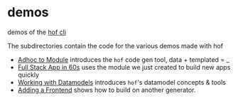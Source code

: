 # demos

demos of the [hof cli](https://github.com/hofstadter-io/hof)

The subdirectories contain the code
for the various demos made with hof

- [Adhoc to Module](./adhoc-to-module/) introduces the `hof` code gen tool, data + templated = _
- [Full Stack App in 60s](./full-stack-app/) uses the module we just created to build new apps quickly
- [Working with Datamodels](./working-with-datamodels/) introduces `hof`'s datamodel concepts & tools
- [Adding a Frontend](./adding-a-frontend) shows how to build on another generator.


